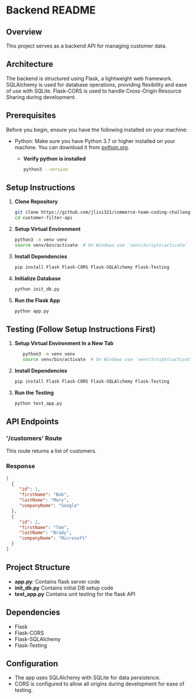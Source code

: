 # Backend README

## Overview

This project serves as a backend API for managing customer data.

## Architecture

The backend is structured using Flask, a lightweight web framework. SQLAlchemy is used for database operations, providing flexibility and ease of use with SQLite. Flask-CORS is used to handle Cross-Origin Resource Sharing during development.

## Prerequisites

Before you begin, ensure you have the following installed on your machine:

- Python: Make sure you have Python 3.7 or higher installed on your machine. You can download it from [python.org](https://www.python.org/downloads/).
   - **Verify python is installed**

      ```bash
      python3 --version

## Setup Instructions

1. **Clone Repository**
   ```bash
   git clone https://github.com/jlisi321/commerce-team-coding-challenge
   cd customer-filter-api

2. **Setup Virtual Environment**
    ```bash
   python3 -m venv venv
   source venv/bin/activate  # On Windows use `venv\Scripts\activate`

3. **Install Dependencies**
    ```bash
   pip install Flask Flask-CORS Flask-SQLAlchemy Flask-Testing

4. **Initialize Database**
    ```bash
   python init_db.py

5. **Run the Flask App**
    ```bash
   python app.py
   
## Testing (Follow Setup Instructions First)

1. **Setup Virtual Environment In a New Tab**
   ```bash
      python3 -m venv venv
      source venv/bin/activate  # On Windows use `venv\Scripts\activate`

2. **Install Dependencies**
    ```bash
   pip install Flask Flask-CORS Flask-SQLAlchemy Flask-Testing

3. **Run the Testing**
    ```bash
   python test_app.py

## API Endpoints

### '/customers' Route
This route returns a list of customers. 

### Response

```Json
[
  {
     "id": 1, 
     "firstName": "Bob", 
     "lastName": "Mary",
     "companyName": "Google"
  },
  {
     "id": 2,
     "firstName": "Tom",
     "lastName": "Brady",
     "companyName": "Microsoft"
  }
]
```

## Project Structure

- **app.py**: Contains flask server code
- **init_db.py** Contains initial DB setup code
- **test_app.py** Contains unit testing for the flask API

## Dependencies
- Flask
- Flask-CORS
- Flask-SQLAlchemy
- Flask-Testing

## Configuration

- The app uses SQLAlchemy with SQLite for data persistence.
- CORS is configured to allow all origins during development for ease of testing.